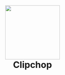 # <p align="center"><img width="172" src="/Clipchop/Assets.xcassets/AppIcon/AppIcon-Stable.iconset/icon_512x512%402x.png?raw=true" /><br />Clipchop</p><br />
